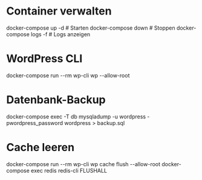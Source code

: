 # Container verwalten

docker-compose up -d # Starten
docker-compose down # Stoppen
docker-compose logs -f # Logs anzeigen

# WordPress CLI

docker-compose run --rm wp-cli wp --allow-root <command>

# Datenbank-Backup

docker-compose exec -T db mysqladump -u wordpress -pwordpress_password wordpress > backup.sql

# Cache leeren

docker-compose run --rm wp-cli wp cache flush --allow-root
docker-compose exec redis redis-cli FLUSHALL
